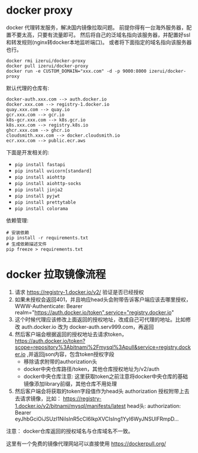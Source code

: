 # docker proxy

docker 代理转发服务，解决国内镜像拉取问题。
前提你得有一台海外服务器，配置不要太高，只要有流量即可。
然后将自己的泛域名指向该服务器，并配置好ssl和转发规则(nginx转docker本地监听端口)。
或者将下面指定的域名指向该服务器也行。
```
docker rmi izerui/docker-proxy
docker pull izerui/docker-proxy
docker run -e CUSTOM_DOMAIN="xxx.com" -d -p 9000:8000 izerui/docker-proxy
```

默认代理的仓库有:
```
docker-auth.xxx.com --> auth.docker.io
docker.xxx.com --> registry-1.docker.io
quay.xxx.com --> quay.io
gcr.xxx.com --> gcr.io
k8s-gcr.xxx.com --> k8s.gcr.io
k8s.xxx.com --> registry.k8s.io
ghcr.xxx.com --> ghcr.io
cloudsmith.xxx.com --> docker.cloudsmith.io
ecr.xxx.com --> public.ecr.aws
```



下面是开发相关的:

* `pip install fastapi`
* `pip install uvicorn[standard]`
* `pip install aiohttp`
* `pip install aiohttp-socks`
* `pip install jinja2`
* `pip install pyjwt`
* `pip install prettytable`
* `pip install colorama`


依赖管理:
```
# 安装依赖
pip install -r requirements.txt
# 生成依赖描述文件
pip freeze > requirements.txt
```

# docker 拉取镜像流程
1. 请求 https://registry-1.docker.io/v2/ 验证是否已经授权
2. 如果未授权会返回401，并且响应head头会附带告诉客户端应该去哪里授权，WWW-Authenticate: Bearer realm="https://auth.docker.io/token",service="registry.docker.io"
3. 这个时候代理应该修改上面返回的授权地址，改成自己可代理的地址。比如修改 auth.docker.io 改为 docker-auth.serv999.com，再返回
4. 然后客户端会根据返回的授权地址去请求token，https://auth.docker.io/token?scope=repository%3Abitnami%2Fmysql%3Apull&service=registry.docker.io ,并返回json内容，包含token授权字段
   * 移除请求附带的authorization头
   * docker中央仓库路径/token，其他仓库授权地址为/v2/auth
   * docker中央仓库注意: 这里获取token之前注意将docker中央仓库的基础镜像添加library前缀，其他仓库不用处理
5. 然后客户端会将获取的token字段值作为head头 authorization 授权附带上去去请求镜像，比如： https://registry-1.docker.io/v2/bitnami/mysql/manifests/latest head头: authorization: Bearer eyJhbGciOiJSUzI1NiIsInR5cCI6IkpXVCIsIng1YyI6WyJNSUlFRmpD...

注意： docker仓库返回的授权域名与仓库域名不一致。


这里有一个免费的镜像代理网站可以直接使用
https://dockerpull.org/